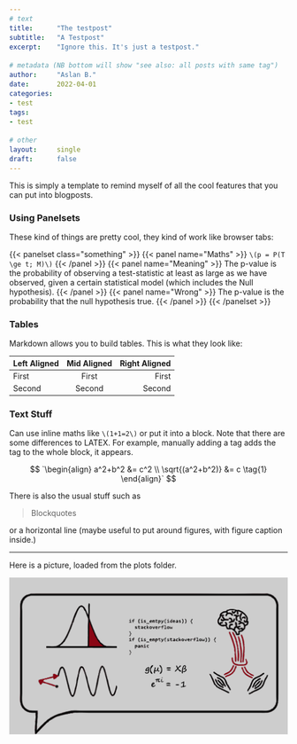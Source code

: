 ```yaml
---
# text
title:      "The testpost"
subtitle:   "A Testpost"
excerpt:    "Ignore this. It's just a testpost."

# metadata (NB bottom will show "see also: all posts with same tag")
author:     "Aslan B."
date:       2022-04-01
categories: 
- test
tags:
- test

# other
layout:     single
draft:      false
---
```


This is simply a template to remind myself of all the cool features that you can put
into blogposts. 

### Using Panelsets

These kind of things are pretty cool, they kind of work like browser tabs:

{{< panelset class="something" >}}
{{< panel name="Maths" >}}
  `\(p = P(T \ge t; M)\)`
{{< /panel >}}
{{< panel name="Meaning" >}}
  The p-value is the probability of observing a test-statistic at least as large
  as we have observed, given a certain statistical model (which includes the Null
  hypothesis).
{{< /panel >}}
{{< panel name="Wrong" >}}
  The p-value is the probability that the null hypothesis true.
{{< /panel >}}
{{< /panelset  >}}

### Tables

Markdown allows you to build tables. This is what they look like:

| Left Aligned | Mid Aligned | Right Aligned |
| :----------- | :---------: | ------------: |
| First        | First       | First         |
| Second       | Second      | Second        |

### Text Stuff

Can use inline maths like `\(1+1=2\)` or put it into a block. Note that there are some 
differences to LATEX. For example, manually adding a tag adds the tag to the whole 
block, it appears. 

$$
`\begin{align}
a^2+b^2 &= c^2  \\
\sqrt{(a^2+b^2)} &= c
\tag{1}
\end{align}`
$$

There is also the usual stuff such as 
> Blockquotes

or a horizontal line (maybe useful to put around figures, with figure caption inside.)
____

Here is a picture, loaded from the plots folder. 

![alt text](plots/pic.svg "Title")
